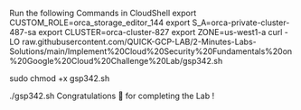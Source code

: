 Run the following Commands in CloudShell
export CUSTOM_ROLE=orca_storage_editor_144
export S_A=orca-private-cluster-487-sa
export CLUSTER=orca-cluster-827
export ZONE=us-west1-a
curl -LO raw.githubusercontent.com/QUICK-GCP-LAB/2-Minutes-Labs-Solutions/main/Implement%20Cloud%20Security%20Fundamentals%20on%20Google%20Cloud%20Challenge%20Lab/gsp342.sh

sudo chmod +x gsp342.sh

./gsp342.sh
Congratulations 🎉 for completing the Lab !